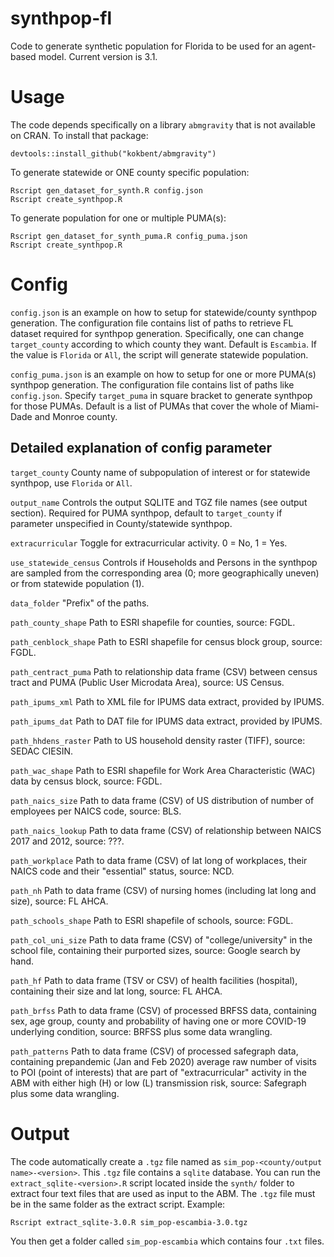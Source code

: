 # synthpop-fl
Code to generate synthetic population for Florida to be used for an agent-based model. Current version is 3.1.

# Usage
The code depends specifically on a library `abmgravity` that is not available on CRAN. To install that package:
```
devtools::install_github("kokbent/abmgravity")
```

To generate statewide or ONE county specific population:
```
Rscript gen_dataset_for_synth.R config.json
Rscript create_synthpop.R
```

To generate population for one or multiple PUMA(s):
```
Rscript gen_dataset_for_synth_puma.R config_puma.json
Rscript create_synthpop.R
```

# Config
`config.json` is an example on how to setup for statewide/county synthpop generation. The configuration file contains list of paths to retrieve FL dataset required for synthpop generation. Specifically, one can change `target_county` according to which county they want. Default is `Escambia`. If the value is `Florida` or `All`, the script will generate statewide population.

`config_puma.json` is an example on how to setup for one or more PUMA(s) synthpop generation. The configuration file contains list of paths like `config.json`. Specify `target_puma` in square bracket to generate synthpop for those PUMAs. Default is a list of PUMAs that cover the whole of Miami-Dade and Monroe county.

## Detailed explanation of config parameter
`target_county` County name of subpopulation of interest or for statewide synthpop, use `Florida` or `All`.

`output_name` Controls the output SQLITE and TGZ file names (see output section). Required for PUMA synthpop, default to `target_county` if parameter unspecified in County/statewide synthpop.

`extracurricular` Toggle for extracurricular activity. 0 = No, 1 = Yes.

`use_statewide_census` Controls if Households and Persons in the synthpop are sampled from the corresponding area (0; more geographically uneven) or from statewide population (1). 

`data_folder` "Prefix" of the paths.

`path_county_shape` Path to ESRI shapefile for counties, source: FGDL.

`path_cenblock_shape` Path to ESRI shapefile for census block group, source: FGDL.

`path_centract_puma` Path to relationship data frame (CSV) between census tract and PUMA (Public User Microdata Area), source: US Census.

`path_ipums_xml` Path to XML file for IPUMS data extract, provided by IPUMS.

`path_ipums_dat` Path to DAT file for IPUMS data extract, provided by IPUMS.

`path_hhdens_raster` Path to US household density raster (TIFF), source: SEDAC CIESIN.

`path_wac_shape` Path to ESRI shapefile for Work Area Characteristic (WAC) data by census block, source: FGDL.

`path_naics_size` Path to data frame (CSV) of US distribution of number of employees per NAICS code, source: BLS.

`path_naics_lookup` Path to data frame (CSV) of relationship between NAICS 2017 and 2012, source: ???.

`path_workplace` Path to data frame (CSV) of lat long of workplaces, their NAICS code and their "essential" status, source: NCD.

`path_nh` Path to data frame (CSV) of nursing homes (including lat long and size), source: FL AHCA.

`path_schools_shape` Path to ESRI shapefile of schools, source: FGDL.

`path_col_uni_size` Path to data frame (CSV) of "college/university" in the school file, containing their purported sizes, source: Google search by hand.

`path_hf` Path to data frame (TSV or CSV) of health facilities (hospital), containing their size and lat long, source: FL AHCA.

`path_brfss` Path to data frame (CSV) of processed BRFSS data, containing sex, age group, county and probability of having one or more COVID-19 underlying condition, source: BRFSS plus some data wrangling.

`path_patterns` Path to data frame (CSV) of processed safegraph data, containing prepandemic (Jan and Feb 2020) average raw number of visits to POI (point of interests) that are part of "extracurricular" activity in the ABM with either high (H) or low (L) transmission risk, source: Safegraph plus some data wrangling.

# Output
The code automatically create a `.tgz` file named as `sim_pop-<county/output name>-<version>`. This `.tgz` file contains a `sqlite` database. You can run the `extract_sqlite-<version>.R` script located inside the `synth/` folder to extract four text files that are used as input to the ABM. The `.tgz` file must be in the same folder as the extract script. Example:
```
Rscript extract_sqlite-3.0.R sim_pop-escambia-3.0.tgz
```
You then get a folder called `sim_pop-escambia` which contains four `.txt` files.
